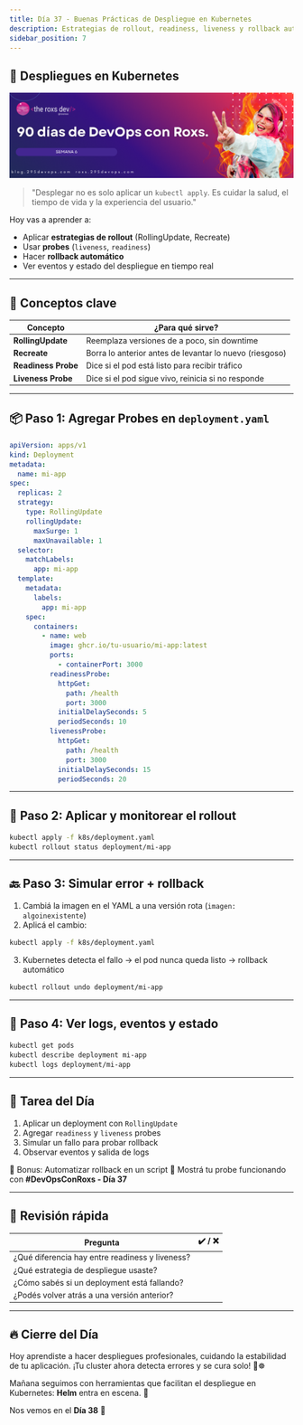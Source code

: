 ```yaml
---
title: Día 37 - Buenas Prácticas de Despliegue en Kubernetes
description: Estrategias de rollout, readiness, liveness y rollback automático
sidebar_position: 7
---
```


## 🔁 Despliegues en Kubernetes

![](../../static/images/banner/6.png)

> "Desplegar no es solo aplicar un `kubectl apply`. Es cuidar la salud, el tiempo de vida y la experiencia del usuario."

Hoy vas a aprender a:

- Aplicar **estrategias de rollout** (RollingUpdate, Recreate)
- Usar **probes** (`liveness`, `readiness`)
- Hacer **rollback automático**
- Ver eventos y estado del despliegue en tiempo real

---

## 🧠 Conceptos clave

| Concepto        | ¿Para qué sirve?                                         |
|-----------------|----------------------------------------------------------|
| **RollingUpdate** | Reemplaza versiones de a poco, sin downtime             |
| **Recreate**     | Borra lo anterior antes de levantar lo nuevo (riesgoso) |
| **Readiness Probe** | Dice si el pod está listo para recibir tráfico         |
| **Liveness Probe**  | Dice si el pod sigue vivo, reinicia si no responde    |

---

## 📦 Paso 1: Agregar Probes en `deployment.yaml`

```yaml
apiVersion: apps/v1
kind: Deployment
metadata:
  name: mi-app
spec:
  replicas: 2
  strategy:
    type: RollingUpdate
    rollingUpdate:
      maxSurge: 1
      maxUnavailable: 1
  selector:
    matchLabels:
      app: mi-app
  template:
    metadata:
      labels:
        app: mi-app
    spec:
      containers:
        - name: web
          image: ghcr.io/tu-usuario/mi-app:latest
          ports:
            - containerPort: 3000
          readinessProbe:
            httpGet:
              path: /health
              port: 3000
            initialDelaySeconds: 5
            periodSeconds: 10
          livenessProbe:
            httpGet:
              path: /health
              port: 3000
            initialDelaySeconds: 15
            periodSeconds: 20
````

---

## 🔁 Paso 2: Aplicar y monitorear el rollout

```bash
kubectl apply -f k8s/deployment.yaml
kubectl rollout status deployment/mi-app
```

---

## 🔙 Paso 3: Simular error + rollback

1. Cambiá la imagen en el YAML a una versión rota (`imagen: algoinexistente`)
2. Aplicá el cambio:

```bash
kubectl apply -f k8s/deployment.yaml
```

3. Kubernetes detecta el fallo → el pod nunca queda listo → rollback automático

```bash
kubectl rollout undo deployment/mi-app
```

---

## 👀 Paso 4: Ver logs, eventos y estado

```bash
kubectl get pods
kubectl describe deployment mi-app
kubectl logs deployment/mi-app
```

---

## 🧪 Tarea del Día

1. Aplicar un deployment con `RollingUpdate`
2. Agregar `readiness` y `liveness` probes
3. Simular un fallo para probar rollback
4. Observar eventos y salida de logs

🎁 Bonus: Automatizar rollback en un script
📸 Mostrá tu probe funcionando con **#DevOpsConRoxs - Día 37**

---

## 🧠 Revisión rápida

| Pregunta                                        | ✔️ / ❌ |
| ----------------------------------------------- | ------ |
| ¿Qué diferencia hay entre readiness y liveness? |        |
| ¿Qué estrategia de despliegue usaste?           |        |
| ¿Cómo sabés si un deployment está fallando?     |        |
| ¿Podés volver atrás a una versión anterior?     |        |

---

## 🔥 Cierre del Día

Hoy aprendiste a hacer despliegues profesionales, cuidando la estabilidad de tu aplicación.
¡Tu cluster ahora detecta errores y se cura solo! 💊☸️

Mañana seguimos con herramientas que facilitan el despliegue en Kubernetes: **Helm** entra en escena. 🎩

Nos vemos en el **Día 38** 🚀
